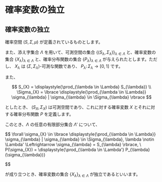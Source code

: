 # 確率変数の独立

## 確率変数の独立
確率空間 $(S, \Sigma, \mu)$ が定義されているものとします。  

また、添え字集合 $\Lambda$ を用いて、可測空間の集合 $\lbrace (S_{\lambda}, \Sigma_{\lambda}) \rbrace_{\lambda \in \Lambda}$ と、確率変数の集合 $\lbrace X_{\lambda}  \rbrace_{\lambda \in \Lambda}$ と、確率分布関数の集合 $\lbrace P_{\lambda} \rbrace_{\lambda \in \Lambda}$ が与えられたとします。ただし、 $X_{\lambda}$ は $(\Sigma, \Sigma_{\lambda})$-可測な関数であり、 $P_{\lambda} \colon \Sigma_{\lambda} \rightarrow [0,1]$ です。

また、

$$
S_{X} = \displaystyle{\prod_{\lambda \in \Lambda} S_{\lambda}} \\
 \Sigma_{X} = \lbrace \displaystyle{\prod_{\lambda \in \Lambda}} \sigma_{\lambda} | \sigma_{\lambda} \in \Sigma_{\lambda} \rbrace
$$

としたとき、 $(S_{X}, \Sigma_{X})$ は可測空間であり、これに対する確率変数 $X$ とそれに対する確率分布関数 $P$ を定義します。

このとき、$\Lambda$ の任意の有限部分集合 $\Lambda'$ について、

$$
\forall \sigma_{X} \in \lbrace \displaystyle{\prod_{\lambda \in \Lambda}} \sigma_{\lambda} | \sigma_{\lambda} \in \Sigma_{\lambda}, \lambda \notin \Lambda' \Leftrightarrow \sigma_{\lambda} = S_{\lambda} \rbrace, \ P(\sigma_{X}) = \displaystyle{\prod_{\lambda \in \Lambda'} P_{\lambda}(\sigma_{\lambda})}

$$

が成り立つとき、確率変数の集合 $\lbrace X_{\lambda} \rbrace _{\lambda \in \Lambda}$ が独立であるといいます。
